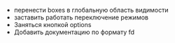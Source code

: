 + перенести boxes в глобальную область видимости 
+ заставить работать переключение режимов
+ Заняться кнопкой options
+ Добавить документацию по формату fd

